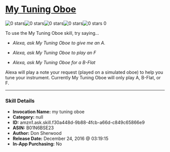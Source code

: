 # [My Tuning Oboe](http://alexa.amazon.com/#skills/amzn1.ask.skill.f30a448d-9b88-4fcb-a66d-c849c65866e9)
![0 stars](../../images/ic_star_border_black_18dp_1x.png)![0 stars](../../images/ic_star_border_black_18dp_1x.png)![0 stars](../../images/ic_star_border_black_18dp_1x.png)![0 stars](../../images/ic_star_border_black_18dp_1x.png)![0 stars](../../images/ic_star_border_black_18dp_1x.png) 0

To use the My Tuning Oboe skill, try saying...

* *Alexa, ask My Tuning Oboe to give me an A.*

* *Alexa, ask My Tuning Oboe to play an F*

* *Alexa, ask My Tuning Oboe for a B-Flat*

Alexa will play a note your request (played on a simulated oboe) to help you tune your instrument.  Currently My Tuning Oboe will only play A, B-Flat, or F.

***

### Skill Details

* **Invocation Name:** my tuning oboe
* **Category:** null
* **ID:** amzn1.ask.skill.f30a448d-9b88-4fcb-a66d-c849c65866e9
* **ASIN:** B01N6BSE23
* **Author:** Don Sherwood
* **Release Date:** December 24, 2016 @ 03:19:15
* **In-App Purchasing:** No
